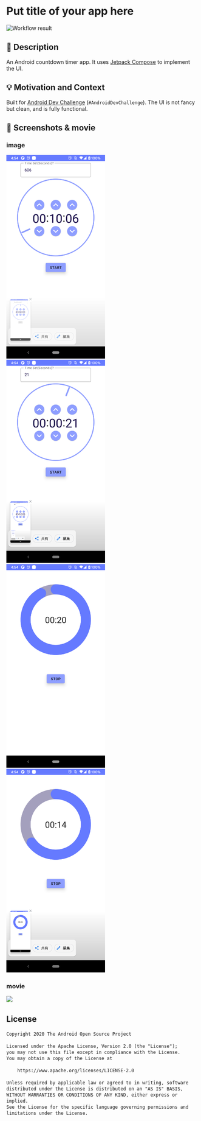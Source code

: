 # Put title of your app here

![Workflow result](https://github.com/hiroshi-homma-origin/compose-android-dev-challenge-week2/workflows/Check/badge.svg)


## :scroll: Description
An Android countdown timer app. It uses [Jetpack Compose](https://developer.android.com/jetpack/compose) to implement the UI.


## :bulb: Motivation and Context
Built for [Android Dev Challenge](https://android-developers.googleblog.com/2021/03/android-dev-challenge-2.html) (`#AndroidDevChallenge`).
The UI is not fancy but clean, and is fully functional.


## :camera_flash: Screenshots & movie

### image
<img src="/results/screenshot_1.png" width="260">&emsp;
<img src="/results/screenshot_2.png" width="260">&emsp;
&nbsp;
<img src="/results/screenshot_3.png" width="260">&emsp;
<img src="/results/screenshot_4.png" width="260">&emsp;
### movie
<img src="https://user-images.githubusercontent.com/48885423/110265803-bed5c200-7fff-11eb-80a5-1d31e72405f4.gif" width="260">&emsp;

## License
```
Copyright 2020 The Android Open Source Project

Licensed under the Apache License, Version 2.0 (the "License");
you may not use this file except in compliance with the License.
You may obtain a copy of the License at

    https://www.apache.org/licenses/LICENSE-2.0

Unless required by applicable law or agreed to in writing, software
distributed under the License is distributed on an "AS IS" BASIS,
WITHOUT WARRANTIES OR CONDITIONS OF ANY KIND, either express or implied.
See the License for the specific language governing permissions and
limitations under the License.
```
